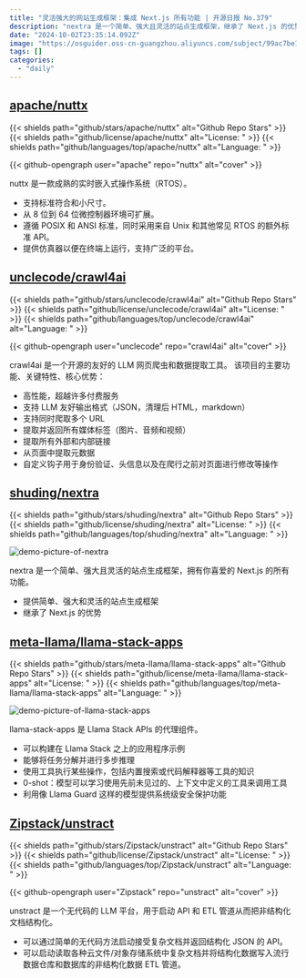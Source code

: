 ```yaml
---
title: "灵活强大的网站生成框架：集成 Next.js 所有功能 | 开源日报 No.379"
description: "nextra 是一个简单、强大且灵活的站点生成框架，继承了 Next.js 的优势，让你可以轻松创建具有强大功能的网站。如果你喜欢 Next.js，那么一定会喜欢 nextra。赶快体验吧！"
date: "2024-10-02T23:35:14.092Z"
image: "https://osguider.oss-cn-guangzhou.aliyuncs.com/subject/99ac7be18df250b82c41ec74e91618fa.png"
tags: []
categories:
  - "daily"
---
```


## [apache/nuttx](https://github.com/apache/nuttx)

{{< shields path="github/stars/apache/nuttx" alt="Github Repo Stars" >}} {{< shields path="github/license/apache/nuttx" alt="License: " >}} {{< shields path="github/languages/top/apache/nuttx" alt="Language: " >}}

{{< github-opengraph user="apache" repo="nuttx" alt="cover" >}}

nuttx 是一款成熟的实时嵌入式操作系统（RTOS）。

- 支持标准符合和小尺寸。
- 从 8 位到 64 位微控制器环境可扩展。
- 遵循 POSIX 和 ANSI 标准，同时采用来自 Unix 和其他常见 RTOS 的额外标准 API。
- 提供仿真器以便在终端上运行，支持广泛的平台。

## [unclecode/crawl4ai](https://github.com/unclecode/crawl4ai)

{{< shields path="github/stars/unclecode/crawl4ai" alt="Github Repo Stars" >}} {{< shields path="github/license/unclecode/crawl4ai" alt="License: " >}} {{< shields path="github/languages/top/unclecode/crawl4ai" alt="Language: " >}}

{{< github-opengraph user="unclecode" repo="crawl4ai" alt="cover" >}}

crawl4ai 是一个开源的友好的 LLM 网页爬虫和数据提取工具。
该项目的主要功能、关键特性、核心优势：

- 高性能，超越许多付费服务
- 支持 LLM 友好输出格式（JSON，清理后 HTML，markdown）
- 支持同时爬取多个 URL
- 提取并返回所有媒体标签（图片、音频和视频）
- 提取所有外部和内部链接
- 从页面中提取元数据
- 自定义钩子用于身份验证、头信息以及在爬行之前对页面进行修改等操作

## [shuding/nextra](https://github.com/shuding/nextra)

{{< shields path="github/stars/shuding/nextra" alt="Github Repo Stars" >}} {{< shields path="github/license/shuding/nextra" alt="License: " >}} {{< shields path="github/languages/top/shuding/nextra" alt="Language: " >}}

![demo-picture-of-nextra](https://static.osguider.com/history/2024/29ede81a2ba09b48a131d9d463f30722.png)

nextra 是一个简单、强大且灵活的站点生成框架，拥有你喜爱的 Next.js 的所有功能。

- 提供简单、强大和灵活的站点生成框架
- 继承了 Next.js 的优势

## [meta-llama/llama-stack-apps](https://github.com/meta-llama/llama-stack-apps)

{{< shields path="github/stars/meta-llama/llama-stack-apps" alt="Github Repo Stars" >}} {{< shields path="github/license/meta-llama/llama-stack-apps" alt="License: " >}} {{< shields path="github/languages/top/meta-llama/llama-stack-apps" alt="Language: " >}}

![demo-picture-of-llama-stack-apps](https://static.osguider.com/subject/github/meta-llama/llama-stack-apps/69ffe62a24e26d6f922bb5ab32b593bb.png)

llama-stack-apps 是 Llama Stack APIs 的代理组件。

- 可以构建在 Llama Stack 之上的应用程序示例
- 能够将任务分解并进行多步推理
- 使用工具执行某些操作，包括内置搜索或代码解释器等工具的知识
- 0-shot：模型可以学习使用先前未见过的、上下文中定义的工具来调用工具
- 利用像 Llama Guard 这样的模型提供系统级安全保护功能

## [Zipstack/unstract](https://github.com/Zipstack/unstract)

{{< shields path="github/stars/Zipstack/unstract" alt="Github Repo Stars" >}} {{< shields path="github/license/Zipstack/unstract" alt="License: " >}} {{< shields path="github/languages/top/Zipstack/unstract" alt="Language: " >}}

{{< github-opengraph user="Zipstack" repo="unstract" alt="cover" >}}

unstract 是一个无代码的 LLM 平台，用于启动 API 和 ETL 管道从而把非结构化文档结构化。

- 可以通过简单的无代码方法启动接受复杂文档并返回结构化 JSON 的 API。
- 可以启动读取各种云文件/对象存储系统中复杂文档并将结构化数据写入流行数据仓库和数据库的非结构化数据 ETL 管道。

